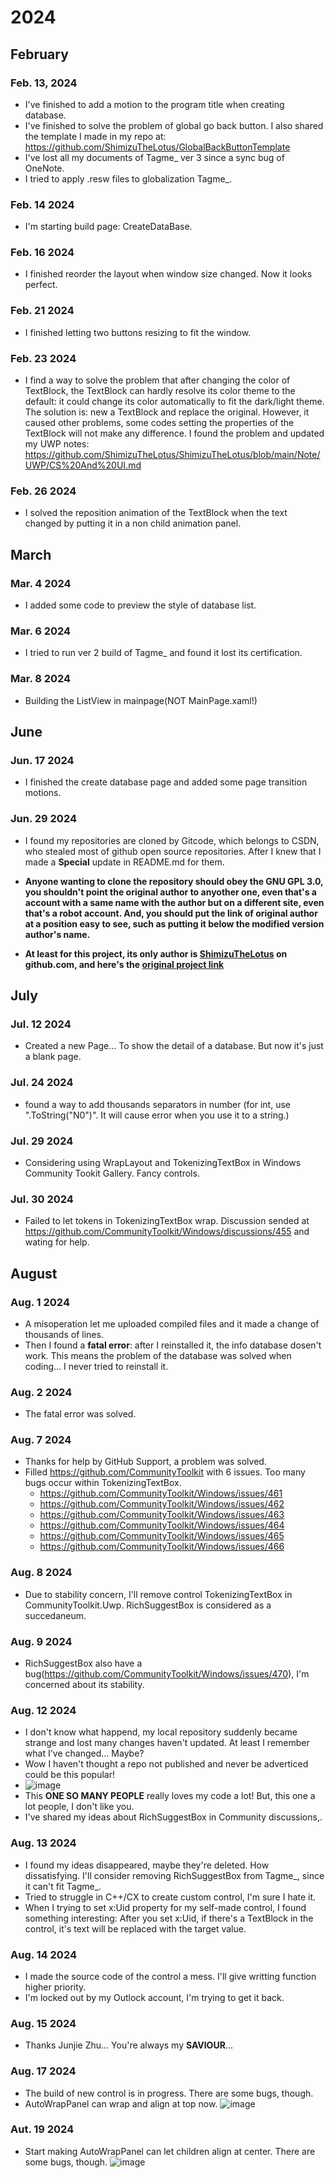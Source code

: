 # 2024
## February
### Feb. 13, 2024
- I've finished to add a motion to the program title when creating database.
- I've finished to solve the problem of global go back button. I also shared the template I made in my repo at: https://github.com/ShimizuTheLotus/GlobalBackButtonTemplate
- I've lost all my documents of Tagme_ ver 3 since a sync bug of OneNote.
- I tried to apply .resw files to globalization Tagme_.
### Feb. 14 2024
- I'm starting build page: CreateDataBase.
### Feb. 16 2024
- I finished reorder the layout when window size changed. Now it looks perfect.
### Feb. 21 2024
- I finished letting two buttons resizing to fit the window.
### Feb. 23 2024
- I find a way to solve the problem that after changing the color of TextBlock, the TextBlock can hardly resolve its color theme to the default: it could change its color automatically to fit the dark/light theme. The solution is: new a TextBlock and replace the original. However, it caused other problems, some codes setting the properties of the TextBlock will not make any difference. I found the problem and updated my UWP notes: https://github.com/ShimizuTheLotus/ShimizuTheLotus/blob/main/Note/UWP/CS%20And%20UI.md
### Feb. 26 2024
- I solved the reposition animation of the TextBlock when the text changed by putting it in a non child animation panel.
## March
### Mar. 4 2024
- I added some code to preview the style of database list.
### Mar. 6 2024
- I tried to run ver 2 build of Tagme_ and found it lost its certification.
### Mar. 8 2024
- Building the ListView in mainpage(NOT MainPage.xaml!)
## June
### Jun. 17 2024
- I finished the create database page and added some page transition motions.
### Jun. 29 2024
- I found my repositories are cloned by Gitcode, which belongs to CSDN, who stealed most of github open source repositories. After I knew that I made a **Special** update in README.md for them.

- **Anyone wanting to clone the repository should obey the GNU GPL 3.0, you shouldn't point the original author to anyother one, even that's a account with a same name with the author but on a different site, even that's a robot account. And, you should put the link of original author at a position easy to see, such as putting it below the modified version author's name.**
  
- **At least for this project, its only author is [ShimizuTheLotus](https://github.com/ShimizuTheLotus/) on github.com, and here's the [original project link](https://github.com/ShimizuTheLotus/Tagme_)**

## July
### Jul. 12 2024
- Created a new Page... To show the detail of a database. But now it's just a blank page.
### Jul. 24 2024
- found a way to add thousands separators in number (for int, use ".ToString("N0")". It will cause error when you use it to a string.)
### Jul. 29 2024
- Considering using WrapLayout and TokenizingTextBox in Windows Community Tookit Gallery. Fancy controls.
### Jul. 30 2024
- Failed to let tokens in TokenizingTextBox wrap. Discussion sended at https://github.com/CommunityToolkit/Windows/discussions/455 and wating for help.

## August
### Aug. 1 2024
- A misoperation let me uploaded compiled files and it made a change of thousands of lines.
- Then I found a **fatal error**: after I reinstalled it, the info database dosen't work. This means the problem of the database was solved when coding... I never tried to reinstall it.
### Aug. 2 2024
- The fatal error was solved.
### Aug. 7 2024
- Thanks for help by GitHub Support, a problem was solved.
- Filled https://github.com/CommunityToolkit with 6 issues. Too many bugs occur within TokenizingTextBox.
  - https://github.com/CommunityToolkit/Windows/issues/461
  - https://github.com/CommunityToolkit/Windows/issues/462
  - https://github.com/CommunityToolkit/Windows/issues/463
  - https://github.com/CommunityToolkit/Windows/issues/464
  - https://github.com/CommunityToolkit/Windows/issues/465
  - https://github.com/CommunityToolkit/Windows/issues/466
### Aug. 8 2024
- Due to stability concern, I'll remove control TokenizingTextBox in CommunityToolkit.Uwp. RichSuggestBox is considered as a succedaneum.
### Aug. 9 2024
- RichSuggestBox also have a bug(https://github.com/CommunityToolkit/Windows/issues/470), I'm concerned about its stability.
### Aug. 12 2024
- I don't know what happend, my local repository suddenly became strange and lost many changes haven't updated. At least I remember what I've changed... Maybe?
- Wow I haven't thought a repo not published and never be adverticed could be this popular!
- ![image](https://github.com/user-attachments/assets/df266bd6-d5ca-43be-b4e4-6cc90e29748c)
- This **ONE SO MANY PEOPLE** really loves my code a lot! But, this one a lot people, I don't like you.
- I've shared my ideas about RichSuggestBox in Community discussions,.
### Aug. 13 2024
- I found my ideas disappeared, maybe they're deleted. How dissatisfying. I'll consider removing RichSuggestBox from Tagme_, since it can't fit Tagme_.
- Tried to struggle in C++/CX to create custom control, I'm sure I hate it.
- When I trying to set x:Uid property for my self-made control, I found something interesting: After you set x:Uid, if there's a TextBlock in the control, it's text will be replaced with the target value.
### Aug. 14 2024
- I made the source code of the control a mess. I'll give writting function higher priority.
- I'm locked out by my Outlock account, I'm trying to get it back.
### Aug. 15 2024
- Thanks Junjie Zhu... You're always my **SAVIOUR**...
### Aug. 17 2024
- The build of new control is in progress. There are some bugs, though.
- AutoWrapPanel can wrap and align at top now.
![image](https://github.com/user-attachments/assets/36d30a12-ce16-4eb7-a9ca-30803ecea359)
### Aut. 19 2024
- Start making AutoWrapPanel can let children align at center. There are some bugs, though.
![image](https://github.com/user-attachments/assets/4dd4f42d-f9d6-4087-89e0-1f87c173b02f)
